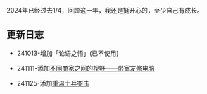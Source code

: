 2024年已经过去1/4，回顾这一年，我还是挺开心的，至少自己有成长。
## 更新日志
- 241013-增加「论语之悟」(已不使用)

- 241111-添加[不同商家之间的视野——带室友修电脑](../2024/不同商家的视野)

- 241125-添加[重温士兵突击](../2024/重温士兵突击)